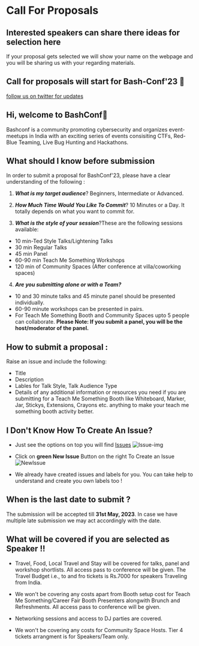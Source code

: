 
# Call For Proposals

## Interested speakers can share there ideas for selection here

If your proposal gets selected we will show your name on the webpage and you will be sharing us with your regarding materials. 

## Call for proposals will start for Bash-Conf'23 🚀 
[follow us on twitter for updates ](https://twitter.com/bashconf_in)
## Hi, welcome to BashConf👋

Bashconf is a community promoting cybersecurity and organizes event-meetups in India with an exciting series of events consisiting CTFs, Red-Blue Teaming, Live Bug Hunting and Hackathons. 
## What should I know before submission

In order to submit a proposal for BashConf'23, please have a clear understanding of the following :

1. **_What is my target audience_**? Beginners, Intermediate or Advanced.

2. **_How Much Time Would You Like To Commit_**? 10 Minutes or a Day. It totally depends on what you want to commit for.

3. **_What is the style of your session_**?These are the following sessions available:

* 10 min-Ted Style Talks/Lightening Talks
* 30 min Regular Talks
* 45 min Panel
* 60-90 min Teach Me Something Workshops
* 120 min of Community Spaces (After conference at villa/coworking spaces)

4. **_Are you submitting alone or with a Team?_**

* 10 and 30 minute talks and 45 minute panel should be presented individually.
* 60-90 minute workshops can be presented in pairs.
* For Teach Me Something Booth and Community Spaces upto 5 people can collaborate. 
 **Please Note: If you submit a panel, you will be the host/moderator of the panel.**


## How to submit a proposal :

Raise an issue and include the following:

* Title
* Description
* Lables for Talk Style, Talk Audience Type
* Details of any additional information or resources you need if you are submitting for a Teach Me Something Booth like Whiteboard, Marker, Jar, Stickys, Extensions, Crayons etc. anything to make your teach me something booth activity better.

## I Don't Know How To Create An Issue?

* Just see the options on top you will find [Issues](https://www.youtube.com/watch?v=uiaLWluYJsA)
![Issue-img](https://docs.github.com/assets/cb-103446/mw-1000/images/help/repository/repo-tabs-issues.webp)

* Click on **green New Issue** Button on the right To Create an Issue
![NewIssue](https://miro.medium.com/v2/resize:fit:1086/1*O3kiLdth8lveco-Z0Cefdg.png)

* We already have created issues and labels for you. You can take help to understand and create you own labels too !



## When is the last date to submit ?

The submission will be accepted till **31st May, 2023**. In case we have multiple late submission we may act accordingly with the date.

 


## What will be covered if you are selected as Speaker !!

* Travel, Food, Local Travel and Stay will be covered for talks, panel and workshop shortlists. All access pass to conference will be given. The Travel Budget i.e., to and fro tickets is Rs.7000 for speakers Traveling from India.

* We won't be covering any costs apart from Booth setup cost for Teach Me Something/Career Fair Booth Presenters alongwith Brunch and Refreshments. All access pass to conference will be given.

* Networking sessions and access to DJ parties are covered.

* We won't be covering any costs for Community Space Hosts. Tier 4 tickets arrangment is for Speakers/Team only. 

